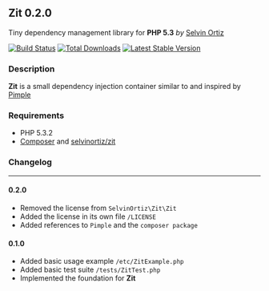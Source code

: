 ## Zit 0.2.0
Tiny dependency management library for **PHP 5.3** *by* [Selvin Ortiz](http://twitter.com/selvinortiz)

[![Build Status](https://travis-ci.org/selvinortiz/zit.png)](https://travis-ci.org/selvinortiz/zit)
[![Total Downloads](https://poser.pugx.org/selvinortiz/zit/d/total.png)](https://packagist.org/packages/selvinortiz/zit)
[![Latest Stable Version](https://poser.pugx.org/selvinortiz/zit/v/stable.png)](https://packagist.org/packages/selvinortiz/zit)

### Description
**Zit** is a small dependency injection container similar to and inspired by [Pimple](https://github.com/fabpot/Pimple)

### Requirements
- PHP 5.3.2
- [Composer](http://getcomposer.org) and [selvinortiz/zit](https://packagist.org/packages/selvinortiz/zit)

### Changelog
----
#### 0.2.0
- Removed the license from `SelvinOrtiz\Zit\Zit`
- Added the license in its own file `/LICENSE`
- Added references to `Pimple` and the `composer package`

#### 0.1.0
- Added basic usage example `/etc/ZitExample.php`
- Added basic test suite `/tests/ZitTest.php`
- Implemented the foundation for **Zit**
